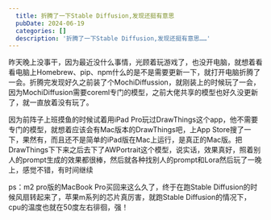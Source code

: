 ```yaml
---
  title: 折腾了一下Stable Diffusion,发现还挺有意思
  pubDate: 2024-06-19
  categories: []
  description: '折腾了一下Stable Diffusion,发现还挺有意思……'
---
```


昨天晚上没事干，因为最近没什么事情，光顾着玩游戏了，也没开电脑，就想着看看电脑上Homebrew、pip、npm什么的是不是需要更新一下，就打开电脑折腾了一会。折腾完发现好久之前装了个MochiDiffussion，就刚装上的时候玩了一会，因为MochiDiffusion需要coreml专门的模型，之前大佬共享的模型也好久没更新了，就一直放着没有玩了。

因为前阵子上班摸鱼的时候试着用iPad Pro玩过DrawThings这个app，他不需要专门的模型，就想着应该会有Mac版本的DrawThings吧，上App Store搜了一下，果然有，而且还不是简单的iPad版在Mac上运行，是真正的Mac版。把DrawThings下下来之后去下了AWPortrait这个模型，说实话，效果真好，照着别人的prompt生成的效果都很棒，然后就各种找别人的prompt和Lora然后玩了一晚上，感觉不错，有时间继续

ps：m2 pro版的MacBook Pro买回来这么久了，终于在跑Stable Diffusion的时候风扇转起来了，苹果m系列的芯片真厉害，就跑Stable Diffusion的情况下，cpu的温度也就在50度左右徘徊，强！
